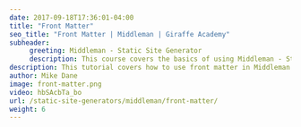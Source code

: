 ```yaml
---
date: 2017-09-18T17:36:01-04:00
title: "Front Matter"
seo_title: "Front Matter | Middleman | Giraffe Academy"
subheader:
     greeting: Middleman - Static Site Generator
     description: This course covers the basics of using Middleman - Static Site Generator. Work your way through the videos and we'll teach you everything you need to know to create a professional and scalable website or blog!
description: This tutorial covers how to use front matter in Middleman -  Static Site Generator.
author: Mike Dane
image: front-matter.png
video: hbSAcbTa_bo
url: /static-site-generators/middleman/front-matter/
weight: 6
---
```

